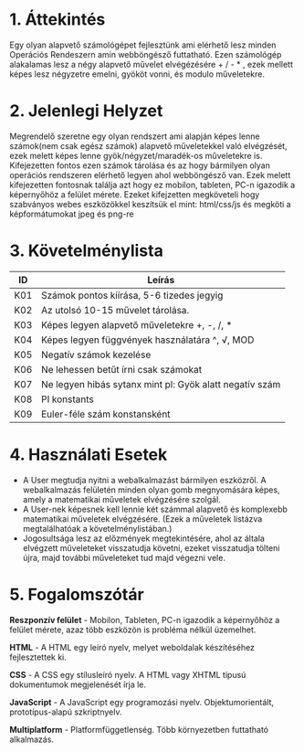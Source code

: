1\. Áttekintés
==============
Egy olyan alapvető számológépet fejlesztünk ami elérhető lesz minden Operációs Rendeszern amin webböngésző futtatható. Ezen számológép alakalamas lesz a négy alapvető művelet elvégézésére + / - * , ezek mellett képes lesz négyzetre emelni, gyököt vonni, és modulo műveletekre.

2\. Jelenlegi Helyzet 
=====================
Megrendelő szeretne egy olyan rendszert
ami alapján képes lenne számok(nem csak egész számok) alapvető műveletekkel való elvégzését, ezek melett képes lenne gyök/négyzet/maradék-os műveletekre is. Kifejezetten fontos ezen számok tárolása és az hogy bármilyen olyan operációs rendszeren elérhető legyen ahol webböngésző van. Ezek melett kifejezetten fontosnak találja azt hogy ez mobilon, tableten, PC-n igazodik a képernyőhöz a felület mérete. Ezeket kifejzetten megköveteli hogy szabványos webes eszközökkel keszítsük el mint: html/css/js és megköti a képformátumokat jpeg és png-re

3\. Követelménylista
====================
| ID | Leírás |
|----| ------ |
|K01| Számok pontos kíírása, 5-6 tizedes jegyig|
|K02| Az utolsó 10-15 művelet tárolása.|
|K03| Képes legyen alapvető műveletekre +, -, /, *|
|K04| Képes legyen függvények használatára ^, √, MOD|
|K05| Negatív számok kezelése|
|K06| Ne lehessen betűt írni csak számokat|
|K07| Ne legyen hibás sytanx mint pl: Gyök alatt negatív szám|
|K08| PI konstants|
|K09| Euler-féle szám konstansként|

4\. Használati Esetek
===============================
- A User megtudja nyitni a webalkalmazást bármilyen eszközről. A webalkalmazás felületén minden olyan gomb megnyomására képes, amely a matematikai műveletek elvégzésére szolgál.
- A User-nek képesnek kell lennie két számmal alapvető és komplexebb matematikai műveletek elvégzésére. (Ezek a műveletek listázva megtalálhatóak a követelménylistában.)
- Jogosultsága lesz az előzmények megtekintésére, ahol az általa elvégzett műveleteket visszatudja követni, ezeket visszatudja tölteni újra, majd további műveleteket tud majd végezni vele.

5\. Fogalomszótár
=========================
**Reszponzív felület** - Mobilon, Tableten, PC-n igazodik a
képernyőhöz a felület mérete, azaz több eszközön is probléma nélkül
üzemelhet.

**HTML** - A HTML egy leíró nyelv, melyet weboldalak készítéséhez fejlesztettek ki.

**CSS** - A CSS egy stílusleíró nyelv. A HTML vagy XHTML típusú dokumentumok megjelenését írja le.

**JavaScript** - A JavaScript egy programozási nyelv. Objektumorientált, prototípus-alapú szkriptnyelv.

**Multiplatform** - Platformfüggetlenség. Több környezetben futtatható alkalmazás.